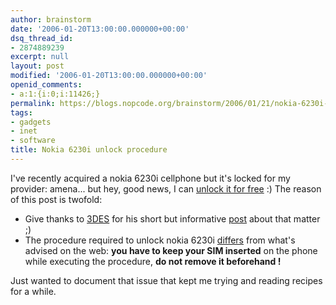 ```yaml
---
author: brainstorm
date: '2006-01-20T13:00:00.000000+00:00'
dsq_thread_id:
- 2874889239
excerpt: null
layout: post
modified: '2006-01-20T13:00:00.000000+00:00'
openid_comments:
- a:1:{i:0;i:11426;}
permalink: https://blogs.nopcode.org/brainstorm/2006/01/21/nokia-6230i-unlock-procedure/
tags:
- gadgets
- inet
- software
title: Nokia 6230i unlock procedure
---
```


I've recently acquired a nokia 6230i cellphone but it's locked for my provider: amena... but hey, good news, I can [unlock it for free][1] :) The reason of this post is twofold:

*   Give thanks to [3DES][2] for his short but informative [post][3] about that matter ;) 
*   The procedure required to unlock nokia 6230i [differs][4] from what's advised on the web: **you have to keep your SIM inserted** on the phone while executing the procedure, **do not remove it beforehand !**

Just wanted to document that issue that kept me trying and reading recipes for a while.

 [1]: http://unlock.nokiafree.org/
 [2]: http://midgard.bounceme.net/
 [3]: http://midgard.bounceme.net/wp/?p=220
 [4]: http://nokiafree.org/forums/showpost.php?p=373248&postcount=38